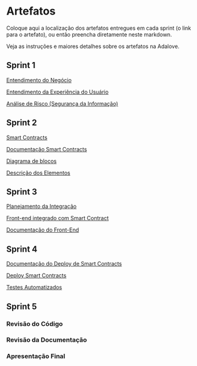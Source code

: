 # Artefatos

Coloque aqui a localização dos artefatos entregues em cada sprint (o link para o artefato), ou então preencha diretamente neste markdown.

Veja as instruções e maiores detalhes sobre os artefatos na Adalove.

## Sprint 1

<a href="https://github.com/Inteli-College/2024-T0010-SI05-G05/blob/main/docs/documentacao.md#21-dom%C3%ADnio-de-fundamentos-de-neg%C3%B3cio">Entendimento do Negócio</a>

<a href="https://github.com/Inteli-College/2024-T0010-SI05-G05/blob/main/docs/documentacao.md#22-entendimento-da-experi%C3%AAncia-do-usu%C3%A1rio">Entendimento da Experiência do Usuário</a>

<a href="https://github.com/Inteli-College/2024-T0010-SI05-G05/blob/main/docs/documentacao.md#23-an%C3%A1lise-de-risco-seguran%C3%A7a-da-informa%C3%A7%C3%A3o">Análise de Risco (Segurança da Informação)</a>

## Sprint 2

<a href="https://github.com/Inteli-College/2024-T0010-SI05-G05/blob/main/scr/Quotation.sol">Smart Contracts</a>

<a href="https://github.com/Inteli-College/2024-T0010-SI05-G05/blob/main/docs/documentacao.md#5-descritivo-da-solu%C3%A7%C3%A3o">Documentação Smart Contracts</a>

<a href="https://github.com/Inteli-College/2024-T0010-SI05-G05/blob/main/docs/documentacao.md#31-diagrama-de-blocos">Diagrama de blocos</a>

<a href="https://github.com/Inteli-College/2024-T0010-SI05-G05/blob/main/docs/documentacao.md#32-descrição-dos-elementos">Descrição dos Elementos</a>

<a href="https://github.com/Inteli-College/2024-T0010-SI05-G05/blob/main/docs/documentacao.md#33-responsabilidade-dos-elementos"></a>


## Sprint 3

<a href="https://github.com/Inteli-College/2024-T0010-SI05-G05/blob/main/docs/documentacao.md#62-planejamento-da-integra%C3%A7%C3%A3o">Planejamento da Integração</a>

<a href="https://www.youtube.com/watch?v=z9Xhm2QtcpY">Front-end integrado com Smart Contract</a>

<a href="https://github.com/Inteli-College/2024-T0010-SI05-G05/blob/main/docs/documentacao.md#66-fun%C3%A7%C3%B5es-do-frontend">Documentação do Front-End</a>

## Sprint 4

<a href="https://github.com/Inteli-College/2024-T0010-SI05-G05/blob/main/docs/documentacao.md#63-diagrama-de-implata%C3%A7%C3%A3o-uml">Documentação do Deploy de Smart Contracts</a>

<a href="https://github.com/Inteli-College/2024-T0010-SI05-G05/blob/main/docs/documentacao.md#68-deploy-dos-smart-contracts">Deploy Smart Contracts</a>

<a href="https://github.com/Inteli-College/2024-T0010-SI05-G05/blob/main/docs/documentacao.md#6-testes-automatizados">Testes Automatizados</a>

## Sprint 5

### Revisão do Código

### Revisão da Documentação

### Apresentação Final

